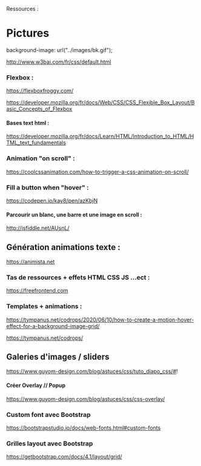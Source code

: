 Ressources :

# Pictures
background-image: url("../images/bk.gif");


http://www.w3bai.com/fr/css/default.html

### Flexbox :
https://flexboxfroggy.com/

https://developer.mozilla.org/fr/docs/Web/CSS/CSS_Flexible_Box_Layout/Basic_Concepts_of_Flexbox

#### Bases text html :
https://developer.mozilla.org/fr/docs/Learn/HTML/Introduction_to_HTML/HTML_text_fundamentals

### Animation "on scroll" :
https://coolcssanimation.com/how-to-trigger-a-css-animation-on-scroll/

### Fill a button when "hover" :
https://codepen.io/kay8/pen/azKbjN

#### Parcourir un blanc, une barre et une image en scroll :
http://jsfiddle.net/AUsnL/

## Génération animations texte :
https://animista.net

### Tas de ressources + effets HTML CSS JS ...ect : 
https://freefrontend.com

### Templates + animations : 
https://tympanus.net/codrops/2020/06/10/how-to-create-a-motion-hover-effect-for-a-background-image-grid/

https://tympanus.net/codrops/

## Galeries d'images / sliders

https://www.guyom-design.com/blog/astuces/css/tuto_diapo_css/#!

#### Créer Overlay // Popup

https://www.guyom-design.com/blog/astuces/css/css-overlay/

### Custom font avec Bootstrap

https://bootstrapstudio.io/docs/web-fonts.html#custom-fonts

### Grilles layout avec Bootstrap

https://getbootstrap.com/docs/4.1/layout/grid/
